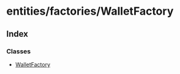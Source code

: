 # entities/factories/WalletFactory

## Index

### Classes

* [WalletFactory](../classes/_entities_factories_walletfactory_.walletfactory.md)

